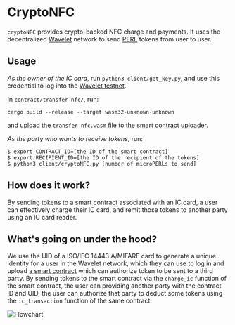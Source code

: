 # CryptoNFC

`cryptoNFC` provides crypto-backed NFC charge and payments. It uses the
decentralized [Wavelet](https://wavelet.perlin.net/) network to send
[PERL](https://cryptowat.ch/assets/perl) tokens from user to user.

## Usage

*As the owner of the IC card*, run `python3 client/get_key.py`, and use this
credential to log into the [Wavelet testnet](https://lens.perlin.net/).

In `contract/transfer-nfc/`, run:

```
cargo build --release --target wasm32-unknown-unknown
```

and upload the `transfer-nfc.wasm` file to the [smart contract
uploader](https://lens.perlin.net/#/contracts).

*As the party who wants to receive tokens*, run:

```
$ export CONTRACT_ID=[the ID of the smart contract]
$ export RECIPIENT_ID=[the ID of the recipient of the tokens]
$ python3 client/cryptoNFC.py [number of microPERLs to send]
```

## How does it work?

By sending tokens to a smart contract associated with an IC card, a user can
effectively charge their IC card, and remit those tokens to another party using
an IC card reader.

## What's going on under the hood?

We use the UID of a ISO/IEC 14443 A/MIFARE card to generate a unique identity
for a user in the Wavelet network, which they can use to log in and upload [a
smart contract](contract/transfer-nfc/src/lib.rs) which can authorize token to
be sent to a third party. By sending tokens to the smart contract via the
`charge_ic` function of the smart contract, the user can providing another party
with the contract ID and UID, the user can authorize that party to deduct some
tokens using the `ic_transaction` function of the same contract.

![Flowchart](https://raw.githubusercontent.com/suricata3838/cryptoNFC/master/cryptoNFC.png)
